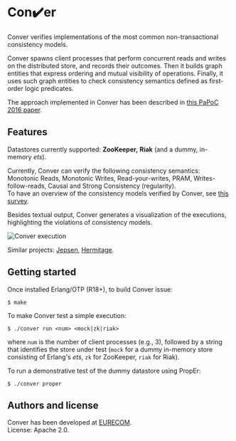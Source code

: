# Con:heavy_check_mark:er

Conver verifies implementations of the most common non-transactional consistency models.  

Conver spawns client processes that perform concurrent reads
and writes on the distributed store, and records their outcomes.
Then it builds graph entities that express ordering and mutual visibility of operations.
Finally, it uses such graph entities to check consistency semantics
defined as first-order logic predicates.  

The approach implemented in Conver has been described in [this PaPoC 2016 paper][papoc].  

## Features

Datastores currently supported: **ZooKeeper,** **Riak** (and a dummy, in-memory *ets*).  

Currently, Conver can verify the following consistency semantics: Monotonic Reads, Monotonic Writes,
Read-your-writes, PRAM, Writes-follow-reads, Causal and Strong Consistency (regularity).  
To have an overview of the consistency models verified by Conver, see [this survey][survey].  

Besides textual output, Conver generates a visualization of the executions,
highlighting the violations of consistency models.  

![Conver execution](http://i.imgur.com/BDGtpzX.png)

Similar projects: [Jepsen][jepsen], [Hermitage][hermitage].  

## Getting started

Once installed Erlang/OTP (R18+), to build Conver issue:

    $ make

To make Conver test a simple execution:

    $ ./conver run <num> <mock|zk|riak>

where `num` is the number of client processes (e.g., 3),
followed by a string that identifies the store under test
(`mock` for a dummy in-memory store consisting of Erlang's *ets*,
`zk` for ZooKeeper, `riak` for Riak).  

To run a demonstrative test of the dummy datastore using PropEr:

    $ ./conver proper


## Authors and license

Conver has been developed at [EURECOM][eurecom].  
License: Apache 2.0.


 [survey]: http://arxiv.org/abs/1512.00168
 [papoc]: http://www.eurecom.fr/fr/publication/4874/download/ds-publi-4874.pdf
 [jepsen]: http://jepsen.io
 [hermitage]: https://github.com/ept/hermitage
 [eurecom]: http://www.eurecom.fr
